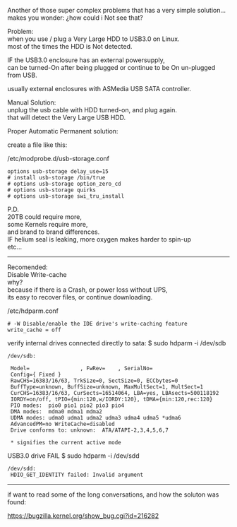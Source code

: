 Another of those super complex problems that has a very simple solution... </br>
makes you wonder: ¿how could i Not see that? </br>

Problem: </br>
when you use / plug a Very Large HDD to USB3.0 on Linux. </br>
most of the times the HDD is Not detected. </br>

IF the USB3.0 enclosure has an external powersupply, </br>
can be turned-On after being plugged or continue to be On un-plugged from USB. </br>

usually external enclosures with ASMedia USB SATA controller. </br>

Manual Solution: </br>
unplug the usb cable with HDD turned-on, and plug again. </br>
that will detect the Very Large USB HDD. </br>

Proper Automatic Permanent solution: </br>

create a file like this: </br>


/etc/modprobe.d/usb-storage.conf </br>
```
options usb-storage delay_use=15
# install usb-storage /bin/true 
# options usb-storage option_zero_cd
# options usb-storage quirks
# options usb-storage swi_tru_install
```

P.D.  </br>
20TB could require more, </br>
some Kernels require more, </br>
and brand to brand differences. </br>
IF helium seal is leaking, more oxygen makes harder to spin-up </br>
etc... </br>

-----

Recomended: </br>
Disable Write-cache </br>
why? </br>
because if there is a Crash, or power loss without UPS, </br>
its easy to recover files, or continue downloading. </br>

/etc/hdparm.conf </br>
```
# -W Disable/enable the IDE drive's write-caching feature
write_cache = off
```

verify internal drives connected directly to sata:
$ sudo hdparm -i /dev/sdb
```
/dev/sdb:

 Model=                , FwRev=    , SerialNo=          
 Config={ Fixed }
 RawCHS=16383/16/63, TrkSize=0, SectSize=0, ECCbytes=0
 BuffType=unknown, BuffSize=unknown, MaxMultSect=1, MultSect=1
 CurCHS=16383/16/63, CurSects=16514064, LBA=yes, LBAsects=500118192
 IORDY=on/off, tPIO={min:120,w/IORDY:120}, tDMA={min:120,rec:120}
 PIO modes:  pio0 pio1 pio2 pio3 pio4 
 DMA modes:  mdma0 mdma1 mdma2 
 UDMA modes: udma0 udma1 udma2 udma3 udma4 udma5 *udma6 
 AdvancedPM=no WriteCache=disabled
 Drive conforms to: unknown:  ATA/ATAPI-2,3,4,5,6,7

 * signifies the current active mode
```
USB3.0 drive FAIL
$ sudo hdparm -i /dev/sdd
```
/dev/sdd:
 HDIO_GET_IDENTITY failed: Invalid argument
```

--------------------

if want to read some of the long conversations, and how the soluton was found: </br>

https://bugzilla.kernel.org/show_bug.cgi?id=216282 </br>

